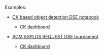 Examples:

* [CK based object detection DSE notebook](https://nbviewer.jupyter.org/urls/dl.dropbox.com/s/f28u9epifr0nn09/ck-dse-demo-object-detection.ipynb)
  * [CK dashboard](https://cknowledge.io/result/crowd-benchmarking-mlperf-inference-classification-mobilenets-all)

* [ACM ASPLOS REQUEST DSE tournament](https://cknowledge.io/c/event/repro-request-asplos2018)
  * [CK dashboard](https://cknowledge.io/c/result/pareto-efficient-ai-co-design-tournament-request-acm-asplos-2018)
